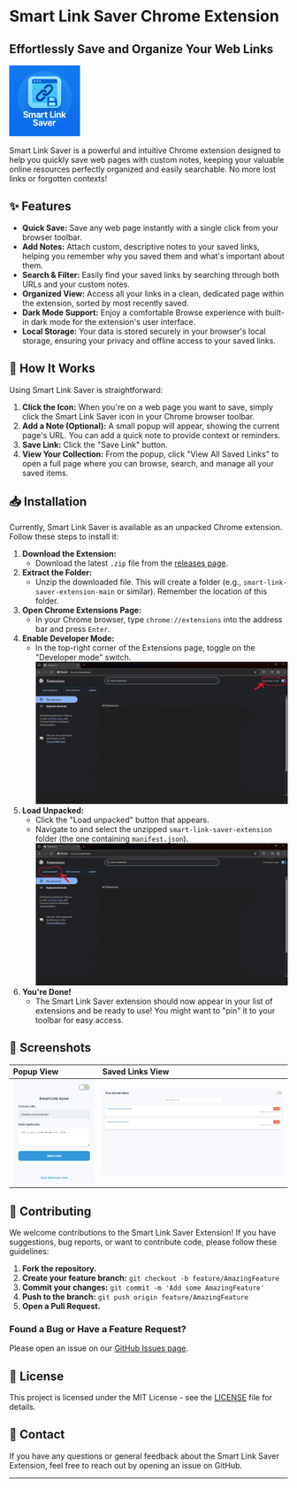 # Smart Link Saver Chrome Extension

## Effortlessly Save and Organize Your Web Links

![Smart Link Saver Hero Image](images/icon.png) 

Smart Link Saver is a powerful and intuitive Chrome extension designed to help you quickly save web pages with custom notes, keeping your valuable online resources perfectly organized and easily searchable. No more lost links or forgotten contexts!

## ✨ Features

* **Quick Save:** Save any web page instantly with a single click from your browser toolbar.
* **Add Notes:** Attach custom, descriptive notes to your saved links, helping you remember why you saved them and what's important about them.
* **Search & Filter:** Easily find your saved links by searching through both URLs and your custom notes.
* **Organized View:** Access all your links in a clean, dedicated page within the extension, sorted by most recently saved.
* **Dark Mode Support:** Enjoy a comfortable Browse experience with built-in dark mode for the extension's user interface.
* **Local Storage:** Your data is stored securely in your browser's local storage, ensuring your privacy and offline access to your saved links.

## 🚀 How It Works

Using Smart Link Saver is straightforward:

1.  **Click the Icon:** When you're on a web page you want to save, simply click the Smart Link Saver icon in your Chrome browser toolbar.
2.  **Add a Note (Optional):** A small popup will appear, showing the current page's URL. You can add a quick note to provide context or reminders.
3.  **Save Link:** Click the "Save Link" button.
4.  **View Your Collection:** From the popup, click "View All Saved Links" to open a full page where you can browse, search, and manage all your saved items.

## 📥 Installation

Currently, Smart Link Saver is available as an unpacked Chrome extension. Follow these steps to install it:

1.  **Download the Extension:**
    * Download the latest `.zip` file from the [releases page](https://github.com/Alapipapi/smart-link-saver-extension/releases).
2.  **Extract the Folder:**
    * Unzip the downloaded file. This will create a folder (e.g., `smart-link-saver-extension-main` or similar). Remember the location of this folder.
3.  **Open Chrome Extensions Page:**
    * In your Chrome browser, type `chrome://extensions` into the address bar and press `Enter`.
4.  **Enable Developer Mode:**
    * In the top-right corner of the Extensions page, toggle on the "Developer mode" switch.
    ![Developer mode toggle](images/developer-mode.png)
5.  **Load Unpacked:**
    * Click the "Load unpacked" button that appears.
    * Navigate to and select the unzipped `smart-link-saver-extension` folder (the one containing `manifest.json`).
    ![Load unpacked button](images/load-unpacked.png)
6.  **You're Done!**
    * The Smart Link Saver extension should now appear in your list of extensions and be ready to use! You might want to "pin" it to your toolbar for easy access.

## 📸 Screenshots

| Popup View                                        | Saved Links View                                    |
| :----------------------------------------------   | :-------------------------------------------------- |
| ![Smart Link Saver Popup](images/screenshot1.png) | ![Saved Links](images/screenshot2.png)              |
## 🤝 Contributing

We welcome contributions to the Smart Link Saver Extension! If you have suggestions, bug reports, or want to contribute code, please follow these guidelines:

1.  **Fork the repository.**
2.  **Create your feature branch:** `git checkout -b feature/AmazingFeature`
3.  **Commit your changes:** `git commit -m 'Add some AmazingFeature'`
4.  **Push to the branch:** `git push origin feature/AmazingFeature`
5.  **Open a Pull Request.**

### Found a Bug or Have a Feature Request?

Please open an issue on our [GitHub Issues page](https://github.com/Alapipapi/smart-link-saver-extension/issues).

## 📄 License

This project is licensed under the MIT License - see the [LICENSE](LICENSE) file for details.

## 📧 Contact

If you have any questions or general feedback about the Smart Link Saver Extension, feel free to reach out by opening an issue on GitHub.

---
